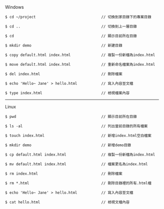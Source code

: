 Windows
```
$ cd ~/project								// 切換到家目錄下的專案目錄
```

```
$ cd ..										// 切換到上一層目錄
```

```
$ cd										// 顯示目前所在目錄
```

```
$ mkdir demo								// 新建目錄
```

```
$ copy default.html index.html				// 複製一份新檔為index.html
```

```
$ move default.html index.html				// 重新命名檔案為index.html
```

```
$ del index.html							// 刪除檔案
```

```
$ echo 'Hello~ Jane' > hello.html			// 寫入內容至文檔
```

```
$ type index.html							// 檢視檔案內容
```

---

Linux
```
$ pwd										// 顯示目前所在目錄
```

```
$ ls -al									// 列出當前目錄的所有檔案
```

```
$ touch index.html							// 新增index.html空白檔案
```

```
$ mkdir demo								// 新增demo目錄
```

```
$ cp default.html index.html				// 複製一份新檔為index.html
```

```
$ mv default.html index.html				// 檔案更名為index.html
```

```
$ rm index.html								// 刪除檔案
```

```
$ rm *.html									// 刪除目錄裡的所有.html檔
```

```
$ echo 'Hello~ Jane' > hello.html			// 寫入內容至文檔
```

```
$ cat hello.html							// 檢視文檔內容
```